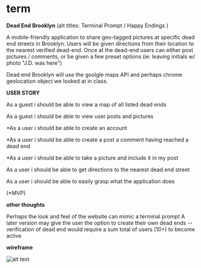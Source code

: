 # term

**Dead End Brooklyn**
(alt titles: Terminal Prompt / Happy Endings )


A mobile-friendly application to share geo-tagged pictures at specific dead end streets
in Brooklyn.  Users will be given directions from their location to the nearest verified dead-end.
Once at the dead-end users can either post pictures / comments, or be given a few preset options (ie: leaving initials w/ photo "J.D. was here")

Dead end Brooklyn will use the goolgle maps API and perhaps chrome geolocation object we looked at in class.



**USER STORY**


As a guest  i should be able to view a map of all listed dead ends

As a guest i should be able to view user posts and pictures

*As a user i should be able to create an account

*As a user i should be able to create a post a comment having reached a dead end

*As a user i should be able to take a picture and include it in my post

As a user i should be able to get directions to the nearest dead end street

As a user i should be able to easily grasp what the application does

(*MVP)

**other thoughts**

Perhaps the look and feel of the website can mimic a terminal prompt
A later version may give the user the option to create their own dead ends
-- verification of dead end would require a sum total of users (10+) to become active

**wireframe**

![alt text](https://github.com/papersix/term/Deb_01.png)



